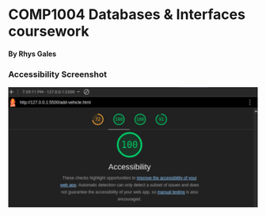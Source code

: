 # COMP1004 Databases & Interfaces coursework
#### By Rhys Gales
### Accessibility Screenshot
![Accessibility Score Screenshot](./images/accessibility.png)
